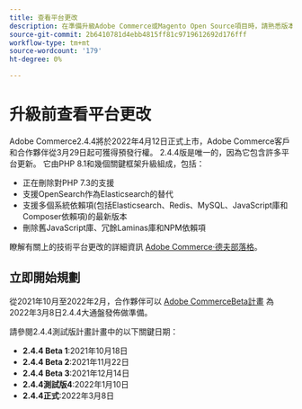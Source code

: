 ```yaml
---
title: 查看平台更改
description: 在準備升級Adobe Commerce或Magento Open Source項目時，請熟悉版本中的主要平台更改。
source-git-commit: 2b6410781d4ebb4815ff81c9719612692d176fff
workflow-type: tm+mt
source-wordcount: '179'
ht-degree: 0%

---
```



# 升級前查看平台更改

Adobe Commerce2.4.4將於2022年4月12日正式上市，Adobe Commerce客戶和合作夥伴從3月29日起可獲得預發行權。 2.4.4版是唯一的，因為它包含許多平台更新。 它由PHP 8.1和幾個關鍵框架升級組成，包括：

- 正在刪除對PHP 7.3的支援
- 支援OpenSearch作為Elasticsearch的替代
- 支援多個系統依賴項(包括Elasticsearch、Redis、MySQL、JavaScript庫和Composer依賴項)的最新版本
- 刪除舊JavaScript庫、冗餘Laminas庫和NPM依賴項

瞭解有關上的技術平台更改的詳細資訊 [Adobe Commerce·德夫部落格](https://community.magento.com/t5/Magento-DevBlog/Technical-platform-changes-to-expect-in-Adobe-Commerce-2-4-4/ba-p/485506)。

## 立即開始規劃

從2021年10月至2022年2月，合作夥伴可以 [Adobe CommerceBeta計畫](https://devdocs.magento.com/release/beta-program.html) 為2022年3月8日2.4.4大通盤發佈做準備。

請參閱2.4.4測試版計畫計畫中的以下關鍵日期：

- **2.4.4 Beta 1**:2021年10月18日
- **2.4.4 Beta 2**:2021年11月22日
- **2.4.4 Beta 3**:2021年12月14日
- **2.4.4測試版4**:2022年1月10日
- **2.4.4正式**:2022年3月8日
